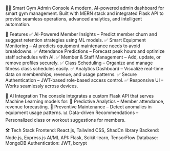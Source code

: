 🏋️‍♂️ Smart Gym Admin Console
A modern, AI-powered admin dashboard for smart gym management. Built with MERN stack and integrated Flask API to provide seamless operations, advanced analytics, and intelligent automation.

🚀 Features
✅ AI-Powered Member Insights – Predict member churn and suggest retention strategies using ML models.
✅ Smart Equipment Monitoring – AI predicts equipment maintenance needs to avoid breakdowns.
✅ Attendance Predictions – Forecast peak hours and optimize staff schedules with AI.
✅ Member & Staff Management – Add, update, or remove profiles securely.
✅ Class Scheduling – Organize and manage fitness class schedules easily.
✅ Analytics Dashboard – Visualize real-time data on memberships, revenue, and usage patterns.
✅ Secure Authentication – JWT-based role-based access control.
✅ Responsive UI – Works seamlessly across devices.

🤖 AI Integration
The console integrates a custom Flask API that serves Machine Learning models for:
🧠 Predictive Analytics – Member attendance, revenue forecasting.
🔧 Preventive Maintenance – Detect anomalies in equipment usage patterns.
📊 Data-driven Recommendations – Personalized class or workout suggestions for members.

🛠️ Tech Stack
Frontend: React.js, Tailwind CSS, ShadCn library
Backend: Node.js, Express.js
AI/ML API: Flask, Scikit-learn, TensorFlow
Database: MongoDB
Authentication: JWT, bcrypt


